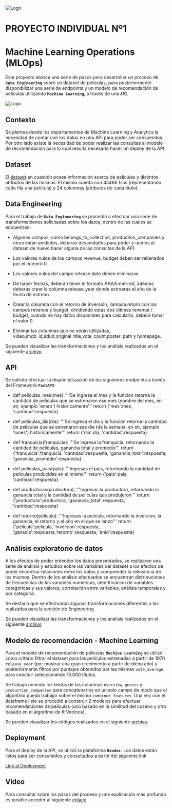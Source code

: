 ![Logo](https://blog.soyhenry.com/content/images/2021/02/HEADER-BLOG-NEGRO-01.jpg)

# PROYECTO INDIVIDUAL Nº1
# Machine Learning Operations (MLOps)

Este proyecto abarca una serie de pasos para desarrollar un proceso de **`Data Engineering`** sobre un dataset de películas, para posteriormente disponibilizar una serie de endpoints y un modelo de recomendación de películas utilizando **`Machine Learning`**, a través de una **`API`**.

![Logo](https://user-images.githubusercontent.com/67664604/217914153-1eb00e25-ac08-4dfa-aaf8-53c09038f082.png)

## Contexto

Se plantea desde los depártamentos de Machine Learning y Analytics la necesidad de contar con los datos en una API para poder ser consumidos.
Por otro lado existe la necesidad de poder realizar las consultas al modelo de recomendación para lo cual resulta necesario hacer un deploy de la API.

## Dataset

El [dataset](https://github.com/fedeandresg/1-proyecto-individual-MLOps/blob/main/movies_dataset.csv) en cuestión posee información acerca de películas y distintos atributos de las mismas. El mismo cuenta con 45466 filas (representando cada fila una película) y 24 columnas (atributos de cada título).

## Data Engineering

Para el trabajo de **`Data Engineering`** se procedió a efectuar una serie de transformaciones solicitadas sobre los datos, dentro de las cuales se encuentran:

- Algunos campos, como belongs_to_collection, production_companies y otros están anidados, deberás desanidarlos para poder y unirlos al dataset de nuevo hacer alguna de las consultas de la API.

- Los valores nulos de los campos revenue, budget deben ser rellenados por el número 0.

- Los valores nulos del campo release date deben eliminarse.

- De haber fechas, deberán tener el formato AAAA-mm-dd, además deberás crear la columna release_year donde extraerás el año de la fecha de estreno.

- Crear la columna con el retorno de inversión, llamada return con los campos revenue y budget, dividiendo estas dos últimas revenue / budget, cuando no hay datos disponibles para calcularlo, deberá tomar el valor 0.

- Eliminar las columnas que no serán utilizadas, video,imdb_id,adult,original_title,vote_count,poster_path y homepage.

Se pueden visualizar las transformaciones y los análisis realizados en el siguiente
[archivo](https://github.com/fedeandresg/1-proyecto-individual-MLOps/blob/main/movies_analysis_ETL.ipynb)

## API

Se solicitó efectuar la disponibilización de los siguientes endpoints a través del Framework **`FastAPI`**:

- def peliculas_mes(mes): '''Se ingresa el mes y la funcion retorna la cantidad de peliculas que se estrenaron ese mes (nombre del mes, en str, ejemplo 'enero') historicamente''' return {'mes':mes, 'cantidad':respuesta}

- def peliculas_dia(dia): '''Se ingresa el dia y la funcion retorna la cantidad de peliculas que se estrenaron ese dia (de la semana, en str, ejemplo 'lunes') historicamente''' return {'dia':dia, 'cantidad':respuesta}

- def franquicia(franquicia): '''Se ingresa la franquicia, retornando la cantidad de peliculas, ganancia total y promedio''' return {'franquicia':franquicia, 'cantidad':respuesta, 'ganancia_total':respuesta, 'ganancia_promedio':respuesta}

- def peliculas_pais(pais): '''Ingresas el pais, retornando la cantidad de peliculas producidas en el mismo''' return {'pais':pais, 'cantidad':respuesta}

- def productoras(productora): '''Ingresas la productora, retornando la ganancia total y la cantidad de peliculas que produjeron''' return {'productora':productora, 'ganancia_total':respuesta, 'cantidad':respuesta}

- def retorno(pelicula): '''Ingresas la pelicula, retornando la inversion, la ganancia, el retorno y el año en el que se lanzo''' return {'pelicula':pelicula, 'inversion':respuesta, 'ganacia':respuesta,'retorno':respuesta, 'anio':respuesta}

## Análisis exploratorio de datos

A los efectos de poder entender los datos presentados, se realizaron una serie de análisis y estudios sobre las variables del dataset a los efectos de poder encontrar relaciones entre los datos y comprender la relevancia de los mismos.
Dentro de los análisis efectuados se encuentran distribuciones de frecuencias de las variables numéricas, identificación de variables categóricas y sus valores, correlación entre variables, análisis temporales y por categoría.

Se destaca que se efectuaron algunas transformaciones diferentes a las realizadas para la sección de Engineering.

Se pueden visualizar las transformaciones y los análisis realizados en el siguiente
[archivo](https://github.com/fedeandresg/1-proyecto-individual-MLOps/blob/main/movies_EDA_ML.ipynb)

## Modelo de recomendación - Machine Learning

Para el modelo de recomendación de películas **`Machine Learning`** se utilizó como criterio filtrar el dataset para las películas estrenadas a partir de 1970 `release_year` (por mostrar una gran crecimiento a partir de dicho año) y posteriormente filtros por puntajes obtenidos por las mismas `vote_average` para concluir seleccionando 10.000 títulos.

Se trabajó uniendo los textos de las columnas `overview`, `genres` y `production_companies` para concatenarlos en un solo campo de modo que el algoritmo pueda trabajar sobre el mismo `combined_features`.
Una vez con el dataframe listo se procedió a construir 2 modelos para efectuar recomendaciones de películas (uno basado en la similitud del coseno y otro basado en el algoritmo de K-Vecinos).

Se pueden visualizar los códigos realizados en el siguiente
[archivo](https://github.com/fedeandresg/1-proyecto-individual-MLOps/blob/main/movies_EDA_ML.ipynb).

## Deployment

Para el deploy de la API, se utilizó la plataforma **`Render`**.
Los datos están listos para ser consumidos y consultados a partir del siguiente link

[Link al Deployment](https://deploy-proyecto-1-henry.onrender.com/docs#/)

## Video 

Para consultar sobre los pasos del proceso y una explicación más profunda es posible acceder al siguiente [enlace]()